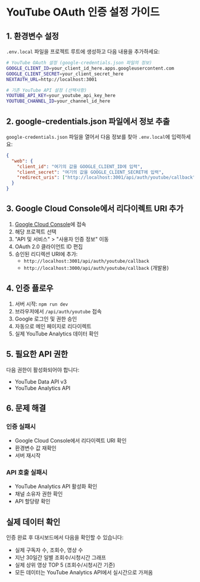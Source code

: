 # YouTube OAuth 인증 설정 가이드

## 1. 환경변수 설정

`.env.local` 파일을 프로젝트 루트에 생성하고 다음 내용을 추가하세요:

```bash
# YouTube OAuth 설정 (google-credentials.json 파일의 정보)
GOOGLE_CLIENT_ID=your_client_id_here.apps.googleusercontent.com
GOOGLE_CLIENT_SECRET=your_client_secret_here
NEXTAUTH_URL=http://localhost:3001

# 기존 YouTube API 설정 (선택사항)
YOUTUBE_API_KEY=your_youtube_api_key_here
YOUTUBE_CHANNEL_ID=your_channel_id_here
```

## 2. google-credentials.json 파일에서 정보 추출

`google-credentials.json` 파일을 열어서 다음 정보를 찾아 `.env.local`에 입력하세요:

```json
{
  "web": {
    "client_id": "여기의 값을 GOOGLE_CLIENT_ID에 입력",
    "client_secret": "여기의 값을 GOOGLE_CLIENT_SECRET에 입력",
    "redirect_uris": ["http://localhost:3001/api/auth/youtube/callback"]
  }
}
```

## 3. Google Cloud Console에서 리다이렉트 URI 추가

1. [Google Cloud Console](https://console.cloud.google.com)에 접속
2. 해당 프로젝트 선택
3. "API 및 서비스" > "사용자 인증 정보" 이동
4. OAuth 2.0 클라이언트 ID 편집
5. 승인된 리디렉션 URI에 추가:
   - `http://localhost:3001/api/auth/youtube/callback`
   - `http://localhost:3000/api/auth/youtube/callback` (개발용)

## 4. 인증 플로우

1. 서버 시작: `npm run dev`
2. 브라우저에서 `/api/auth/youtube` 접속
3. Google 로그인 및 권한 승인
4. 자동으로 메인 페이지로 리다이렉트
5. 실제 YouTube Analytics 데이터 확인

## 5. 필요한 API 권한

다음 권한이 활성화되어야 합니다:
- YouTube Data API v3
- YouTube Analytics API

## 6. 문제 해결

### 인증 실패시
- Google Cloud Console에서 리다이렉트 URI 확인
- 환경변수 값 재확인
- 서버 재시작

### API 호출 실패시
- YouTube Analytics API 활성화 확인
- 채널 소유자 권한 확인
- API 할당량 확인

## 실제 데이터 확인

인증 완료 후 대시보드에서 다음을 확인할 수 있습니다:
- 실제 구독자 수, 조회수, 영상 수
- 지난 30일간 일별 조회수/시청시간 그래프
- 실제 상위 영상 TOP 5 (조회수/시청시간 기준)
- 모든 데이터는 YouTube Analytics API에서 실시간으로 가져옴 